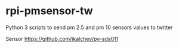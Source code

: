 # rpi-pmsensor-tw
Python 3 scripts to send pm 2.5 and pm 10 sensors values to twitter


Sensor
https://github.com/ikalchev/py-sds011

